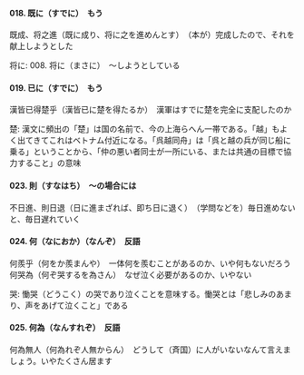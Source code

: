 #### 018. 既に（すでに）　もう
既成、将之進（既に成り、将に之を進めんとす）　（本が）完成したので、それを献上しようとした

将に: 008. 将に（まさに）　〜しようとしている

#### 019. 已に（すでに）　もう
漢皆已得楚乎（漢皆已に楚を得たるか）　漢軍はすでに楚を完全に支配したのか

楚: 漢文に頻出の「楚」は国の名前で、今の上海らへん一帯である。「越」もよく出てきてこれはベトナム付近になる。「呉越同舟」は「呉と越の兵が同じ船に乗る」ということから、「仲の悪い者同士が一所にいる、または共通の目標で協力すること」の意味

#### 023. 則（すなはち）　〜の場合には
不日進、則日退（日に進まざれば、即ち日に退く）　（学問などを）毎日進めないと、毎日遅れていく

#### 024. 何（なにおか）（なんぞ）　反語
何羨乎（何をか羨まんや）　一体何を羨むことがあるのか、いや何もないだろう
何哭為（何ぞ哭するを為さん）　なぜ泣く必要があるのか、いやない

哭: 慟哭（どうこく）の哭であり泣くことを意味する。慟哭とは「悲しみのあまり、声をあげて泣くこと」である

#### 025. 何為（なんすれぞ）　反語
何為無人（何為れぞ人無からん）　どうして（斉国）に人がいないなんて言えましょう。いやたくさん居ます